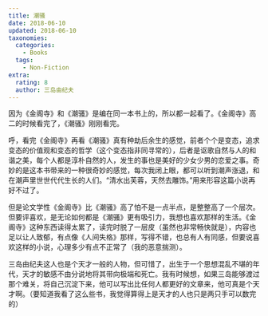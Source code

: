 ```yaml
---
title: 潮骚
date: 2018-06-10
updated: 2018-06-10
taxonomies:
  categories:
    - Books
  tags:
    - Non-Fiction
extra:
  rating: 8
  author: 三岛由纪夫
---
```


因为《金阁寺》和《潮骚》是编在同一本书上的，所以都一起看了。《金阁寺》高二的时候看完了，《潮骚》刚刚看完。

呼，看完《金阁寺》再看《潮骚》真有种劫后余生的感觉，前者个个是变态，追求变态的价值观和变态的哲学（这个变态指非同寻常的），后者是讴歌自然与人的和谐之美，每个人都是淳朴自然的人，发生的事也是美好的少女少男的恋爱之事。奇妙的是这本书带来的一种很奇妙的感觉，每次我闭上眼，都可以听到潮声涨退，和在潮声里世世代代生长的人们。“清水出芙蓉，天然去雕饰。”用来形容这篇小说再好不过了。

但是论文学性《金阁寺》比《潮骚》高了怕不是一点半点，是整整高了一个层次。但要评喜欢，是无论如何都是《潮骚》更有吸引力，我想也喜欢那样的生活。《金阁寺》这种东西读得太累了，读完时脱了一层皮（虽然也非常畅快就是），内容也足以让人致郁，有点像《人间失格》那样，写得不错，也总有人有同感，但要说喜欢这样的小说，心理多少有点不正常了（我的恶意揣测）。

三岛由纪夫这人也是个天才一般的人物，但可惜了，出生于一个思想混乱不堪的年代，天才的敏感不由分说地将其带向极端和死亡。我有时候想，如果三岛能够渡过那个难关，将自己沉淀下来，他可以写出比任何人都更好的文章来，他可真是个天才啊。（要知道我看了这么些书，我觉得算得上是天才的人也只是两只手可以数完的）

<!-- more -->
